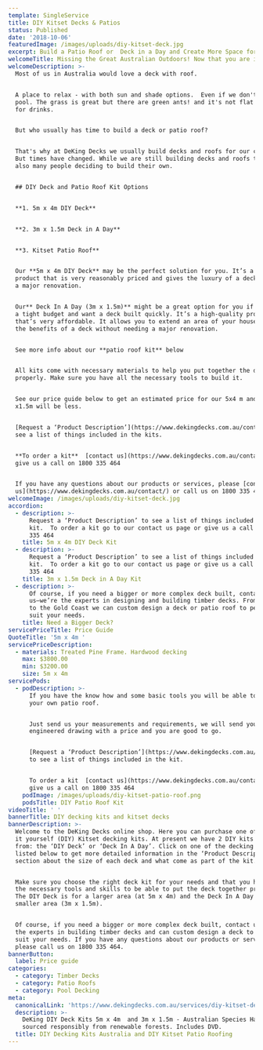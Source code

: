 ```yaml
---
template: SingleService
title: DIY Kitset Decks & Patios
status: Published
date: '2018-10-06'
featuredImage: /images/uploads/diy-kitset-deck.jpg
excerpt: Build a Patio Roof or  Deck in a Day and Create More Space for Your Family?
welcomeTitle: Missing the Great Australian Outdoors! Now that you are isolating?
welcomeDescription: >-
  Most of us in Australia would love a deck with roof.


  A place to relax - with both sun and shade options.  Even if we don't have a
  pool. The grass is great but there are green ants! and it's not flat enough
  for drinks. 


  But who usually has time to build a deck or patio roof? 


  That's why at DeKing Decks we usually build decks and roofs for our clients.
  But times have changed. While we are still building decks and roofs there are
  also many people deciding to build their own. 


  ## DIY Deck and Patio Roof Kit Options


  **1. 5m x 4m DIY Deck**


  **2. 3m x 1.5m Deck in A Day**


  **3. Kitset Patio Roof**


  Our **5m x 4m DIY Deck** may be the perfect solution for you. It’s a quality
  product that is very reasonably priced and gives the luxury of a deck without
  a major renovation. 


  Our** Deck In A Day (3m x 1.5m)** might be a great option for you if you’re on
  a tight budget and want a deck built quickly. It’s a high-quality product
  that’s very affordable. It allows you to extend an area of your house and get
  the benefits of a deck without needing a major renovation.


  See more info about our **patio roof kit** below


  All kits come with necessary materials to help you put together the deck
  properly. Make sure you have all the necessary tools to build it.  


  See our price guide below to get an estimated price for our 5x4 m and the 3m
  x1.5m will be less.  


  [Request a ‘Product Description’](https://www.dekingdecks.com.au/contact/) to
  see a list of things included in the kits.


  **To order a kit**  [contact us](https://www.dekingdecks.com.au/contact/) or
  give us a call on 1800 335 464


  If you have any questions about our products or services, please [contact
  us](https://www.dekingdecks.com.au/contact/) or call us on 1800 335 464.
welcomeImage: /images/uploads/diy-kitset-deck.jpg
accordion:
  - description: >-
      Request a ‘Product Description’ to see a list of things included in the
      kit.  To order a kit go to our contact us page or give us a call on 1800
      335 464
    title: 5m x 4m DIY Deck Kit
  - description: >-
      Request a ‘Product Description’ to see a list of things included in the
      kit.  To order a kit go to our contact us page or give us a call on 1800
      335 464
    title: 3m x 1.5m Deck in A Day Kit
  - description: >-
      Of course, if you need a bigger or more complex deck built, contact
      us—we’re the experts in designing and building timber decks. From Brisbane
      to the Gold Coast we can custom design a deck or patio roof to perfectly
      suit your needs. 
    title: Need a Bigger Deck?
servicePriceTitle: Price Guide
QuoteTitle: '5m x 4m '
servicePriceDescription:
  - materials: Treated Pine Frame. Hardwood decking
    max: $3800.00
    min: $3200.00
    size: 5m x 4m
servicePods:
  - podDescription: >-
      If you have the know how and some basic tools you will be able to install
      your own patio roof. 


      Just send us your measurements and requirements, we will send you back an
      engineered drawing with a price and you are good to go.


      [Request a ‘Product Description’](https://www.dekingdecks.com.au/contact/)
      to see a list of things included in the kit.


      To order a kit  [contact us](https://www.dekingdecks.com.au/contact/) or
      give us a call on 1800 335 464
    podImage: /images/uploads/diy-kitset-patio-roof.png
    podsTitle: DIY Patio Roof Kit
videoTitle: ' '
bannerTitle: DIY decking kits and kitset decks
bannerDescription: >-
  Welcome to the DeKing Decks online shop. Here you can purchase one of our do
  it yourself (DIY) Kitset decking kits. At present we have 2 DIY kits to choose
  from: the ‘DIY Deck’ or ‘Deck In A Day’. Click on one of the decking kits
  listed below to get more detailed information in the ‘Product Description’
  section about the size of each deck and what come as part of the kit.


  Make sure you choose the right deck kit for your needs and that you have all
  the necessary tools and skills to be able to put the deck together properly.
  The DIY Deck is for a larger area (at 5m x 4m) and the Deck In A Day is for a
  smaller area (3m x 1.5m).


  Of course, if you need a bigger or more complex deck built, contact us—we’re
  the experts in building timber decks and can custom design a deck to perfectly
  suit your needs. If you have any questions about our products or services,
  please call us on 1800 335 464.
bannerButton:
  label: Price guide
categories:
  - category: Timber Decks
  - category: Patio Roofs
  - category: Pool Decking
meta:
  canonicalLink: 'https://www.dekingdecks.com.au/services/diy-kitset-decks-patios/'
  description: >-
    DeKing DIY Deck Kits 5m x 4m  and 3m x 1.5m - Australian Species Hardwood
    sourced responsibly from renewable forests. Includes DVD. 
  title: DIY Decking Kits Australia and DIY Kitset Patio Roofing
---
```


